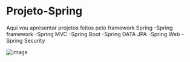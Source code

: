# Projeto-Spring
Aqui vou apresentar projetos feitos pelo framework Spring 
-Spring framework
-Spring MVC
-Spring Boot
-Spring DATA JPA
-Spring Web
-Spring Security

![image](https://user-images.githubusercontent.com/90364847/217317185-a8e89097-a1d2-4e52-8420-03fadf727354.png)

